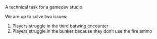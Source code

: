 A technical task for a gamedev studio

We are up to solve two issues:

1) Players struggle in the third batwing encounter 
2) Players struggle in the bunker because they don’t use the fire ammo
